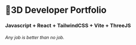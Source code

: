 # 🚀3D Developer Portfolio

### Javascript + React + TailwindCSS + Vite + ThreeJS
###### Any job is better than no job.

